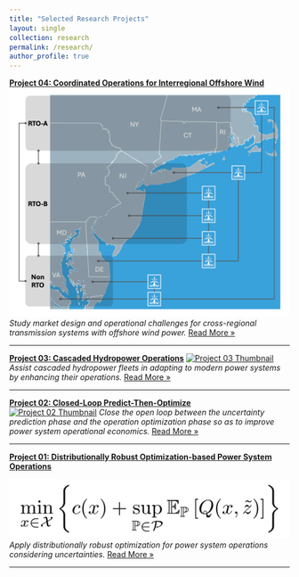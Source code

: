```yaml
---
title: "Selected Research Projects"
layout: single
collection: research
permalink: /research/
author_profile: true
---
```


**[Project 04: Coordinated Operations for Interregional Offshore Wind](/research/Project_04_DOE_Offshore/)**  
[![Project 04 Thumbnail](/assets/images/Project_04_Fig01_Title.gif)](/research/Project_04_DOE_Offshore/)
_Study market design and operational challenges for cross-regional transmission systems with offshore wind power._ [Read More »](/research/Project_04_DOE_Offshore/)

---

**[Project 03: Cascaded Hydropower Operations](/research/Project_03_DOE_PGE/)**
[![Project 03 Thumbnail](/assets/images/Project_03_Fig01_Title.jpeg)](/research/Project_03_DOE_PGE/)
_Assist cascaded hydropower fleets in adapting to modern power systems by enhancing their operations._ [Read More »](/research/Project_03_DOE_PGE/)

---

**[Project 02: Closed-Loop Predict-Then-Optimize](/research/Project_02_CPO/)**  
[![Project 02 Thumbnail](/assets/images/Project_02_Fig01_Title.gif)](/research/Project_02_CPO/)
_Close the open loop between the uncertainty prediction phase and the operation optimization phase so as to improve power system operational economics._ [Read More »](/research/Project_02_CPO/)

---

**[Project 01: Distributionally Robust Optimization-based Power System Operations](/research/Project_01_DRO/)**

[![Project 01 Thumbnail](/assets/images/Project_01_Fig01_Title.gif)](/research/Project_01_DRO/)
_Apply distributionally robust optimization for power system operations considering uncertainties._ [Read More »](/research/Project_01_DRO/)

---



